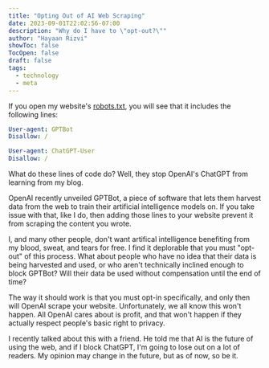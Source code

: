 ```yaml
---
title: "Opting Out of AI Web Scraping"
date: 2023-09-01T22:02:56-07:00
description: "Why do I have to \"opt-out?\""
author: "Hayaan Rizvi"
showToc: false
TocOpen: false
draft: false
tags:
  - technology
  - meta
---
```


If you open my website's [robots.txt](https://omega1510.github.io/robots.txt), you will see that it includes the following lines:

```yaml
User-agent: GPTBot
Disallow: /

User-agent: ChatGPT-User
Disallow: /
```

What do these lines of code do? Well, they stop OpenAI's ChatGPT from learning from my blog.

OpenAI recently unveiled GPTBot, a piece of software that lets them harvest data from the web to train their artificial intelligence models on. If you take issue with that, like I do, then adding those lines to your website prevent it from scraping the content you wrote.

I, and many other people, don't want artifical intelligence benefiting from my blood, sweat, and tears for free. I find it deplorable that you must "opt-out" of this process. What about people who have no idea that their data is being harvested and used, or who aren't technically inclined enough to block GPTBot? Will their data be used without compensation until the end of time?

The way it should work is that you must opt-in specifically, and only then will OpenAI scrape your website. Unfortunately, we all know this won't happen. All OpenAI cares about is profit, and that won't happen if they actually respect people's basic right to privacy.

I recently talked about this with a friend. He told me that AI is the future of using the web, and if I block ChatGPT, I'm going to lose out on a lot of readers. My opinion may change in the future, but as of now, so be it.